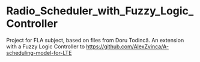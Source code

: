 # Radio_Scheduler_with_Fuzzy_Logic_Controller

Project for FLA subject, based on files from Doru Todincă.
An extension with a Fuzzy Logic Controller to 
https://github.com/AlexZvinca/A-scheduling-model-for-LTE

